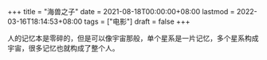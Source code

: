 +++
title = "海兽之子"
date = 2021-08-18T00:00:00+08:00
lastmod = 2022-03-16T18:14:53+08:00
tags = ["电影"]
draft = false
+++

人的记忆本是零碎的，但是可以像宇宙那般，单个星系是一片记忆，多个星系构成宇宙，很多记忆也就构成了整个人。
